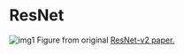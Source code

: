 # ResNet

![img1](https://github.com/CepkaR/My-ZOO/blob/main/vision/ResNet/images/img_resnet.png) Figure from original [ResNet-v2 paper.](https://arxiv.org/pdf/1603.05027.pdf)
